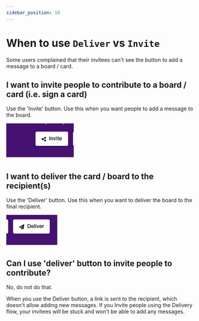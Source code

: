 ```yaml
---
sidebar_position: 10
---
```


# When to use `Deliver` vs `Invite`

Some users complained that their invitees can't see the button to add a message to a board / card.

## I want to invite people to contribute to a board / card (i.e. sign a card)

Use the 'Invite' button. Use this when you want people to add a message to the board.

![Alt text](image-6.png)

## I want to deliver the card / board to the recipient(s)

Use the 'Deliver' button. Use this when you want to deliver the board to the final recipient.

![Alt text](image-7.png)

## Can I use 'deliver' button to invite people to contribute?

No, do not do that.

When you use the Deliver button, a link is sent to the recipient, which doesn't allow adding new messages. If you Invite people using the Delivery flow, your invitees will be stuck and won't be able to add any messages.


